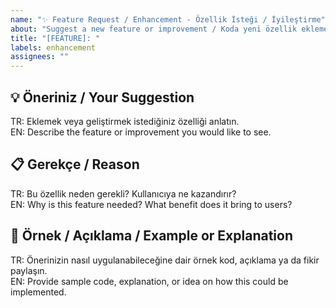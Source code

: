 ```yaml
---
name: "✨ Feature Request / Enhancement - Özellik İsteği / İyileştirme"
about: "Suggest a new feature or improvement / Koda yeni özellik ekleme veya iyileştirme önerisi yapın"
title: "[FEATURE]: "
labels: enhancement
assignees: ""
---
```


## 💡 Öneriniz / Your Suggestion
TR: Eklemek veya geliştirmek istediğiniz özelliği anlatın.  
EN: Describe the feature or improvement you would like to see.  

## 📋 Gerekçe / Reason
TR: Bu özellik neden gerekli? Kullanıcıya ne kazandırır?  
EN: Why is this feature needed? What benefit does it bring to users?  

## 🔧 Örnek / Açıklama / Example or Explanation
TR: Önerinizin nasıl uygulanabileceğine dair örnek kod, açıklama ya da fikir paylaşın.  
EN: Provide sample code, explanation, or idea on how this could be implemented.  
